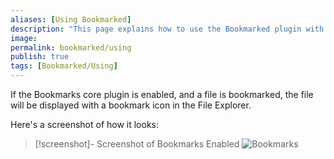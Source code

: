 ```yaml
---
aliases: [Using Bookmarked]
description: "This page explains how to use the Bookmarked plugin with the Bookmarks Core plugins in Obsidian, and how files are displayed in the File Explorer with each plugin."
image: 
permalink: bookmarked/using
publish: true
tags: [Bookmarked/Using]
---
```


If the Bookmarks core plugin is enabled, and a file is bookmarked, the file will be displayed with a bookmark icon in the File Explorer. 

Here's a screenshot of how it looks:

>[!screenshot]- Screenshot of Bookmarks Enabled
>![Bookmarks](https://github.com/valentine195/fantasy-statblocks/blob/gh-pages/images/starred/bookmarks.png?raw=true)


